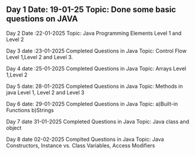 Day 1
Date: 19-01-25
Topic: Done some basic questions on JAVA
-----------------------------------------------------------------------------
Day 2
Date :22-01-2025
Topic: Java Programming Elements Level 1 and Level 2

Day 3
date :23-01-2025
Completed Questions in Java
Topic: Control Flow Level 1,Level 2 and Level 3.

Day 4
date :25-01-2025
Completed Questions in Java
Topic: Arrays Level 1,Level 2

Day 5
date: 28-01-2025
Completed Questions in Java
Topic: Methods in java Level 1, Level 2 and Level 3

Day 6
date: 29-01-2025
Completed Questions in Java
Topic: a)Built-in Functions b)Strings

Day 7
date 31-01-2025
Completed Questions in Java
Topic: Java class and object

Day 8
date 02-02-2025
Complted Questions in Java 
Topic: Java Constructors, Instance vs. Class Variables, Access Modifiers
